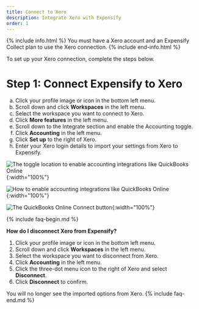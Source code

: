 ```yaml
---
title: Connect to Xero
description: Integrate Xero with Expensify
order: 1
---
```


{% include info.html %}
You must have a Xero account and an Expensify Collect plan to use the Xero connection.
{% include end-info.html %}
 
To set up your Xero connection, complete the steps below.

# Step 1: Connect Expensify to Xero

<ol type="a">
   <li>Click your profile image or icon in the bottom left menu.</li>
   <li>Scroll down and click <b>Workspaces</b> in the left menu.</li>
   <li>Select the workspace you want to connect to Xero.</li>
   <li>Click <b>More features</b> in the left menu.</li>
   <li>Scroll down to the Integrate section and enable the Accounting toggle.</li>
   <li>Click <b>Accounting</b> in the left menu.</li>
   <li>Click <b>Set up</b> to the right of Xero.</li>
   <li>Enter your Xero login details to import your settings from Xero to Expensify.</li>
</ol>

![The toggle location to enable accounting integrations like QuickBooks Online]({{site.url}}/assets/images/ExpensifyHelp-Xero-1.png){:width="100%"}

![How to enable accounting integrations like QuickBooks Online]({{site.url}}/assets/images/ExpensifyHelp-Xero-2.png){:width="100%"}

![The QuickBooks Online Connect button]({{site.url}}/assets/images/ExpensifyHelp-Xero-3.png){:width="100%"}

{% include faq-begin.md %}

**How do I disconnect Xero from Expensify?**

1. Click your profile image or icon in the bottom left menu.
2. Scroll down and click **Workspaces** in the left menu. 
3. Select the workspace you want to disconnect from Xero. 
4. Click **Accounting** in the left menu.
5. Click the three-dot menu icon to the right of Xero and select **Disconnect**.
6. Click **Disconnect** to confirm. 

You will no longer see the imported options from Xero.
{% include faq-end.md %}
